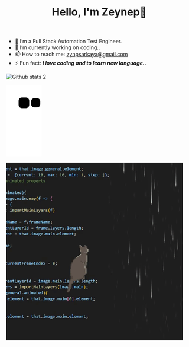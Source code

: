 ### 
<h1 align="center">
 Hello, I'm Zeynep👋
<br> 
<br>

</h1>


 
- 🌱 I’m a Full Stack Automation Test Engineer.      
- 🔭 I’m currently working on coding..
- 📫 How to reach me: zynpsarkaya@gmail.com
- ⚡ Fun fact: ***I love coding and to learn new language..*** 


![Github stats 2](https://github-readme-stats.vercel.app/api?username=ToKyOzY&show_icons=true&theme=radical)
 

![snake gif](https://github.com/SenaYcdl/SenaYcdl/blob/output/github-contribution-grid-snake.svg)

<img src="https://github.com/ToKyOzY/ToKyOzY/blob/main/Pixelart%20GIF%20-%20Find%20%26%20Share%20on%20GIPHY.gif" >
<!--
<h1 align="center">
<img src="https://github.com/ToKyOzY/ToKyOzY/blob/main/Tumblr.gif" width=800>
 align=beside width=300
</h1>

<!--img src="https://github.com/ToKyOzY/ToKyOzY/blob/main/Computer%20Work%20GIF%20-%20Computer%20Work%20Online%20-%20Discover%20%26%20Share%20GIFs.gif" width="auto">




<img align=beside width=190 src="https://github.com/ToKyOzY/ToKyOzY/blob/main/ba4efc5bf76aaef93c65227a950bb419.mp4" />
